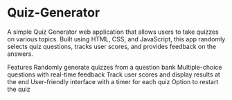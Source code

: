 # Quiz-Generator
A simple Quiz Generator web application that allows users to take quizzes on various topics.
Built using HTML, CSS, and JavaScript, this app randomly selects quiz questions, tracks user scores, and provides feedback on the answers.

Features
Randomly generate quizzes from a question bank
Multiple-choice questions with real-time feedback
Track user scores and display results at the end
User-friendly interface with a timer for each quiz
Option to restart the quiz

